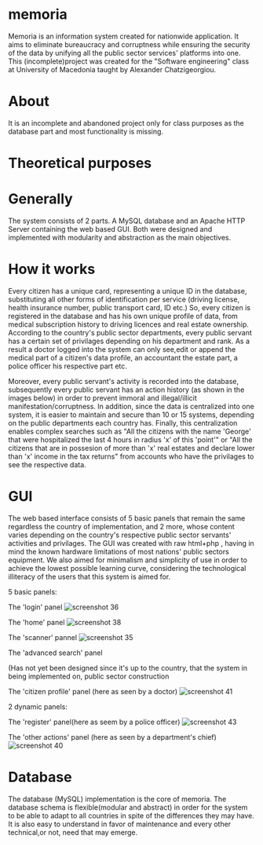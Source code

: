 # memoria
Memoria is an information system created for nationwide application. It aims to eliminate bureaucracy and corruptness while ensuring the security of the data by unifying all the public sector services' platforms into one. This (incomplete)project was created for the "Software engineering" class at University of Macedonia taught by Alexander Chatzigeorgiou.

# About

It is an incomplete and abandoned project only for class purposes as the database part and most functionality is missing.

# Theoretical purposes

# Generally

The system consists of 2 parts. A MySQL database and an Apache HTTP Server containing the web based GUI. Both were designed and implemented with modularity and abstraction as the main objectives.

# How it works

Every citizen has a unique card, representing a unique ID in the database, substituting all other forms of identification per service (driving license, health insurance number, public transport card, ID etc.) So, every citizen is registered in the database and has his own unique profile of data, from medical subscription history to driving licences and real estate ownership. According to the country's public sector departments, every public servant has a certain set of privilages depending on his department and rank. As a result a doctor logged into the system can only see,edit or append the medical part of a citizen's data profile, an accountant the estate part, a police officer his respective part etc.

Moreover, every public servant's activity is recorded into the database, subsequently every public servant has an action history (as shown in the images below) in order to prevent immoral and illegal/illicit manifestation/corruptness. In addition, since the data is centralized into one system, it is easier to maintain and secure than 10 or 15 systems, depending on the public departments each country has. Finally, this centralization enables complex searches such as "All the citizens with the name 'George' that were hospitalized the last 4 hours in radius 'x' of this 'point'"  or  "All the citizens that are in possesion of more than 'x' real estates and declare lower than 'x' income in the tax returns" from accounts who have the privilages to see the respective data.

# GUI

The web based interface consists of 5 basic panels that remain the same regardless the country of implementation, and 2 more, whose content varies depending on the country's respective public sector servants' activities and privilages. The GUI was created with raw html+php , having in mind the known hardware limitations of most nations' public sectors equipment. We also aimed for minimalism and simplicity of use in order to achieve the lowest possible learning curve, considering the technological illiteracy of the users that this system is aimed for.

5 basic panels:

The 'login' panel
 ![screenshot 36](https://cloud.githubusercontent.com/assets/16741917/15634535/0ede151c-25cf-11e6-81c5-a35841a502e0.png)
 
The 'home' panel
 ![screenshot 38](https://cloud.githubusercontent.com/assets/16741917/15634536/0ee0aeee-25cf-11e6-8005-72d6f7036573.png)
 
The 'scanner' pannel
 ![screenshot 35](https://cloud.githubusercontent.com/assets/16741917/15634534/0edaf7c4-25cf-11e6-98e1-4ca6cce4fdc5.png)
 
The 'advanced search' panel

   (Has not yet been designed since it's up to the country, that the system in being implemented on, public sector construction
 
The 'citizen profile' panel (here as seen by a doctor)
 ![screenshot 41](https://cloud.githubusercontent.com/assets/16741917/15634533/0ed7ca68-25cf-11e6-8b4b-6bce1eb22fbd.png)


2 dynamic panels:

The 'register' panel(here as seem by a police officer)
 ![screenshot 43](https://cloud.githubusercontent.com/assets/16741917/15634538/0f1f1724-25cf-11e6-98fe-40c0102104d6.png)
 

The 'other actions' panel (here as seen by a department's chief)
 ![screenshot 40](https://cloud.githubusercontent.com/assets/16741917/15634531/0ed24c46-25cf-11e6-967f-fa6c4baa67d1.png)
 

# Database

The database (MySQL) implementation is the core of memoria. The database schema is flexible(modular and abstract) in order for the system to be able to adapt to all countries in spite of the differences they may have. It is also easy to understand in favor of maintenance and every other technical,or not, need that may emerge.
